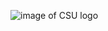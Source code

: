 ![image of CSU logo](https://brand.colostate.edu/wp-content/uploads/sites/47/2019/01/Ram-Logo-Pantone-357-617-768x768.jpg)
